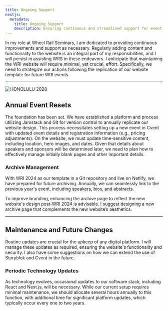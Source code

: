 ```yaml
---
title: Ongoing Support
nextjs:
  metadata:
    title: Ongoing Support
    description: Ensuring continuous and streamlined support for event management and website maintenance.
---
```


In my role at Wheel Rail Seminars, I am dedicated to providing continuous improvements and support as necessary. Regularly adding content and functionality to the website is an integral part of my responsibilities, and I will persist in assisting WRS in these endeavors. I anticipate that maintaining the WRI website will require minimal, yet crucial, effort. Specifically, we need to strategize our actions following the replication of our website template for future WRI events.

---

![HONOLULU 2028](/images/gravital-brand.png)

## Annual Event Resets

The foundation has been set. We have established a platform and process utilizing Jamstack and Git for version control to annually replicate our website design. This process necessitates setting up a new event in Cvent with updated event details and registration information (e.g., pricing adjustments). On the website, we must update time-sensitive content, including location, hero images, and dates. Given that details about speakers and sponsors will be determined later, we need to plan how to effectively manage initially blank pages and other important details.

### Archive Management

With WRI 2024 as our template in a Git repository and live on Netlify, we have prepared for future archiving. Annually, we can seamlessly link to the previous year's event, including speakers, bios, and abstracts.

To improve branding, enhancing the archive page to reflect the new website's design post-WRI 2024 is advisable. I suggest designing a new archive page that complements the new website’s aesthetics.

---

## Maintenance and Future Changes

Routine updates are crucial for the upkeep of any digital platform. I will manage these updates as required, ensuring the website's functionality and security. I also have some suggestions on how we can extend the use of Storyblok and Cvent in the future.

### Periodic Technology Updates

As technology evolves, occasional updates to our software stack, including React and Next.js, will be necessary. While our current setup requires minimal maintenance, we should allocate several hours annually to this function, with additional time for significant platform updates, which typically occur every one to two years.

